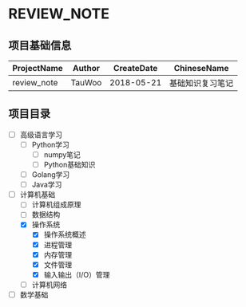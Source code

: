 # REVIEW_NOTE

## 项目基础信息
ProjectName | Author | CreateDate | ChineseName
--- | --- | --- | ---
review_note | TauWoo | 2018-05-21 | 基础知识复习笔记

## 项目目录

- [ ] 高级语言学习
    - [ ] Python学习
        - [ ] numpy笔记
        - [ ] Python基础知识
    - [ ] Golang学习
    - [ ] Java学习
- [ ] 计算机基础
    - [ ] 计算机组成原理
    - [ ] 数据结构
    - [x] 操作系统
        - [x] 操作系统概述
        - [x] 进程管理
        - [x] 内存管理
        - [x] 文件管理
        - [x] 输入输出（I/O）管理
    - [ ] 计算机网络
- [ ] 数学基础
